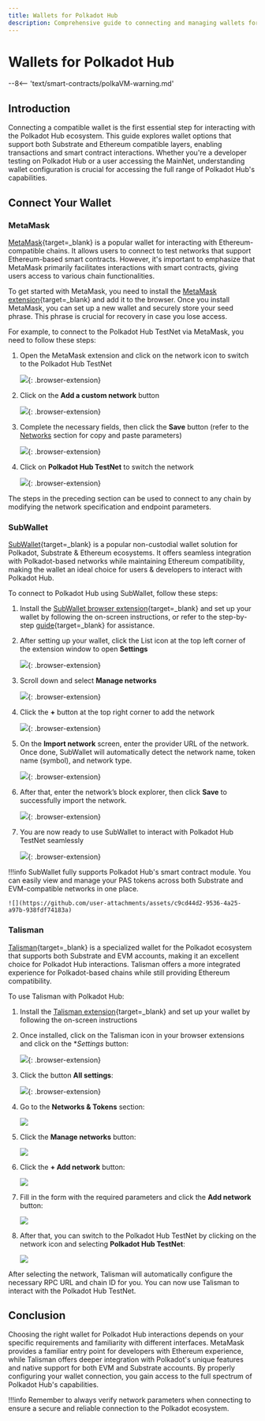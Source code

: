 ```yaml
---
title: Wallets for Polkadot Hub
description: Comprehensive guide to connecting and managing wallets for Polkadot Hub, covering step-by-step instructions for interacting with the ecosystem.
---
```


# Wallets for Polkadot Hub

--8<-- 'text/smart-contracts/polkaVM-warning.md'

## Introduction

Connecting a compatible wallet is the first essential step for interacting with the Polkadot Hub ecosystem. This guide explores wallet options that support both Substrate and Ethereum compatible layers, enabling transactions and smart contract interactions. Whether you're a developer testing on Polkadot Hub or a user accessing the MainNet, understanding wallet configuration is crucial for accessing the full range of Polkadot Hub's capabilities.

## Connect Your Wallet

### MetaMask

[MetaMask](https://metamask.io/){target=\_blank} is a popular wallet for interacting with Ethereum-compatible chains. It allows users to connect to test networks that support Ethereum-based smart contracts. However, it's important to emphasize that MetaMask primarily facilitates interactions with smart contracts, giving users access to various chain functionalities. 

To get started with MetaMask, you need to install the [MetaMask extension](https://metamask.io/download/){target=\_blank} and add it to the browser. Once you install MetaMask, you can set up a new wallet and securely store your seed phrase. This phrase is crucial for recovery in case you lose access.

For example, to connect to the Polkadot Hub TestNet via MetaMask, you need to follow these steps:

1. Open the MetaMask extension and click on the network icon to switch to the Polkadot Hub TestNet

    ![](/images/develop/smart-contracts/wallets/wallets-1.webp){: .browser-extension}

2. Click on the **Add a custom network** button

    ![](/images/develop/smart-contracts/wallets/wallets-2.webp){: .browser-extension}

3. Complete the necessary fields, then click the **Save** button (refer to the [Networks](/develop/smart-contracts/connect-to-polkadot#networks-details) section for copy and paste parameters)

    ![](/images/develop/smart-contracts/wallets/wallets-3.webp){: .browser-extension}

4. Click on **Polkadot Hub TestNet** to switch the network

    ![](/images/develop/smart-contracts/wallets/wallets-4.webp){: .browser-extension}

The steps in the preceding section can be used to connect to any chain by modifying the network specification and endpoint parameters.

### SubWallet
[SubWallet](https://www.subwallet.app/){target=\_blank} is a popular non-custodial wallet solution for Polkadot, Substrate & Ethereum ecosystems. It offers seamless integration with Polkadot-based networks while maintaining Ethereum compatibility, making the wallet an ideal choice for users & developers to interact with Polkadot Hub.

To connect to Polkadot Hub using SubWallet, follow these steps:

1. Install the [SubWallet browser extension](https://chromewebstore.google.com/detail/subwallet-polkadot-wallet/onhogfjeacnfoofkfgppdlbmlmnplgbn?hl=en){target=\_blank} and set up your wallet by following the on-screen instructions, or refer to the step-by-step [guide](https://docs.subwallet.app/main/extension-user-guide/getting-started/install-subwallet){target=\_blank} for assistance.

2. After setting up your wallet, click the List icon at the top left corner of the extension window to open **Settings**

    ![](/images/develop/smart-contracts/wallets/subwallet-01.webp){: .browser-extension}

3. Scroll down and select **Manage networks**

    ![](/images/develop/smart-contracts/wallets/subwallet-02.webp){: .browser-extension}

4. Click the **+** button at the top right corner to add the network

    ![](/images/develop/smart-contracts/wallets/subwallet-03.webp){: .browser-extension}

5. On the **Import network** screen, enter the provider URL of the network. Once done, SubWallet will automatically detect the network name, token name (symbol), and network type.

    ![](/images/develop/smart-contracts/wallets/subwallet-04.webp){: .browser-extension}

6. After that, enter the network’s block explorer, then click **Save** to successfully import the network.

    ![](/images/develop/smart-contracts/wallets/subwallet-05.webp){: .browser-extension}

7. You are now ready to use SubWallet to interact with Polkadot Hub TestNet seamlessly

    ![](/images/develop/smart-contracts/wallets/subwallet-06.webp){: .browser-extension}

!!!info
    SubWallet fully supports Polkadot Hub's smart contract module. You can easily view and manage your PAS tokens across both Substrate and EVM-compatible networks in one place.

    ![](https://github.com/user-attachments/assets/c9cd44d2-9536-4a25-a97b-938fdf74183a)

### Talisman

[Talisman](https://talisman.xyz/){target=\_blank} is a specialized wallet for the Polkadot ecosystem that supports both Substrate and EVM accounts, making it an excellent choice for Polkadot Hub interactions. Talisman offers a more integrated experience for Polkadot-based chains while still providing Ethereum compatibility.

To use Talisman with Polkadot Hub:

1. Install the [Talisman extension](https://talisman.xyz/download){target=\_blank} and set up your wallet by following the on-screen instructions

2. Once installed, click on the Talisman icon in your browser extensions and click on the **Settings* button:  

    ![](/images/develop/smart-contracts/wallets/wallets-5.webp){: .browser-extension}

3. Click the button **All settings**:

    ![](/images/develop/smart-contracts/wallets/wallets-6.webp){: .browser-extension}

4. Go to the **Networks & Tokens** section:

    ![](/images/develop/smart-contracts/wallets/wallets-7.webp)

5. Click the **Manage networks** button:

    ![](/images/develop/smart-contracts/wallets/wallets-8.webp)

6. Click the **+ Add network** button:

    ![](/images/develop/smart-contracts/wallets/wallets-9.webp)

7. Fill in the form with the required parameters and click the **Add network** button:

    ![](/images/develop/smart-contracts/wallets/wallets-10.webp)

8. After that, you can switch to the Polkadot Hub TestNet by clicking on the network icon and selecting **Polkadot Hub TestNet**:

    ![](/images/develop/smart-contracts/wallets/wallets-11.webp)

After selecting the network, Talisman will automatically configure the necessary RPC URL and chain ID for you. You can now use Talisman to interact with the Polkadot Hub TestNet.


## Conclusion

Choosing the right wallet for Polkadot Hub interactions depends on your specific requirements and familiarity with different interfaces. MetaMask provides a familiar entry point for developers with Ethereum experience, while Talisman offers deeper integration with Polkadot's unique features and native support for both EVM and Substrate accounts. By properly configuring your wallet connection, you gain access to the full spectrum of Polkadot Hub's capabilities.

!!!info
    Remember to always verify network parameters when connecting to ensure a secure and reliable connection to the Polkadot ecosystem.
